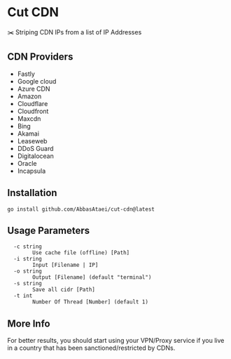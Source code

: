 # Cut CDN
✂️ Striping CDN IPs from a list of IP Addresses

## CDN Providers
* Fastly
* Google cloud
* Azure CDN
* Amazon
* Cloudflare
* Cloudfront
* Maxcdn
* Bing
* Akamai
* Leaseweb
* DDoS Guard
* Digitalocean
* Oracle
* Incapsula

## Installation
```
go install github.com/AbbasAtaei/cut-cdn@latest
```


## Usage Parameters
```
  -c string
    	Use cache file (offline) [Path]
  -i string
    	Input [Filename | IP]
  -o string
    	Output [Filename] (default "terminal")
  -s string
    	Save all cidr [Path]
  -t int
    	Number Of Thread [Number] (default 1)
```

## More Info
For better results, you should start using your VPN/Proxy service if you live in a country that has been sanctioned/restricted by CDNs.
